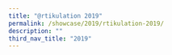 ```yaml
---
title: "@rtikulation 2019"
permalink: /showcase/2019/rtikulation-2019/
description: ""
third_nav_title: "2019"
---
```

